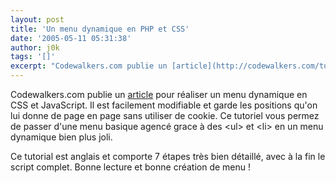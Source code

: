 ```yaml
---
layout: post
title: 'Un menu dynamique en PHP et CSS'
date: '2005-05-11 05:31:38'
author: j0k
tags: '[]'
excerpt: "Codewalkers.com publie un [article](http://codewalkers.com/tutorials/89/) pour réaliser un menu dynamique en CSS et JavaScript.     \nIl est facilement modifiable et garde les positions qu'on lui donne de page en page sans utiliser de cookie. Ce tutoriel vous permez de passer d'une menu basique agencé grace à des &lt;ul&gt; et &lt;li&gt; en un menu      …"
---
```


Codewalkers.com publie un [article](http://codewalkers.com/tutorials/89/) pour réaliser un menu dynamique en CSS et JavaScript.
Il est facilement modifiable et garde les positions qu'on lui donne de page en page sans utiliser de cookie. Ce tutoriel vous permez de passer d'une menu basique agencé grace à des &lt;ul&gt; et &lt;li&gt; en un menu dynamique bien plus joli.

Ce tutorial est anglais et comporte 7 étapes très bien détaillé, avec à la fin le script complet.   Bonne lecture et bonne création de menu !
